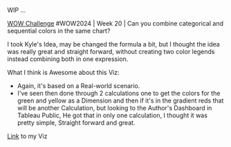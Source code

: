 WIP ... 

[WOW Challenge](https://workout-wednesday.com/2024w20tab/) #WOW2024 | Week 20 | Can you combine categorical and sequential colors in the same chart?

I took Kyle's Idea, may be changed the formula a bit, but I thought the idea was really great and straight forward, without creating two color legends instead combining both in one expression.


What I think is Awesome about this Viz:
 * Again, it's based on a Real-world scenario.
 * I've seen then done through 2 calculations one to get the colors for the green and yellow as a Dimension and then if it's in the gradient reds that will be another Calculation, but looking to the Author's Dashboard in Tableau Public, He got that in only one calculation, I thought it was pretty simple, Straight forward and great.


[Link](https://public.tableau.com/app/profile/amira.salama/viz/WOW2024W20Canyoucombinecategoricalandsequentialcolorsinthesamechart_17159748142930/WOW2024W20) to my Viz
